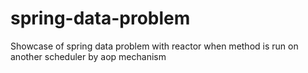 # spring-data-problem
Showcase of spring data problem with reactor when method is run on another scheduler by aop mechanism
